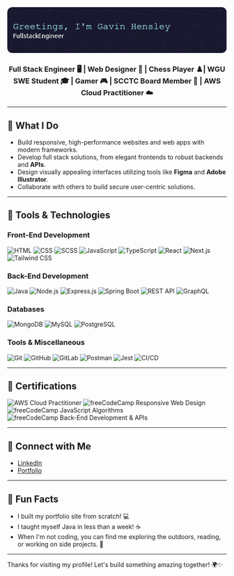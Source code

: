 <div align="center">
  <img alt="Header Image" src="./github-header-image.png" />
</div>

<h3 align="center"">Full Stack Engineer 🖥️ | Web Designer 🎨 | Chess Player ♟️| WGU SWE Student 🎓 | Gamer 🎮 | SCCTC Board Member 🏫 | AWS Cloud Practitioner ☁️</h3>

---

## 🚀 What I Do

- Build responsive, high-performance websites and web apps with modern frameworks.
- Develop full stack solutions, from elegant frontends to robust backends and **APIs**.
- Design visually appealing interfaces utilizing tools like **Figma** and **Adobe Illustrator**.
- Collaborate with others to build secure user-centric solutions.

---

## 🔧 Tools & Technologies

### Front-End Development
<p>
  <img src="https://img.shields.io/badge/HTML-%23E34F26.svg?style=flat-square&logo=html5&logoColor=white" alt="HTML">
  <img src="https://img.shields.io/badge/CSS-%231572B6.svg?style=flat-square&logo=css3&logoColor=white" alt="CSS">
  <img src="https://img.shields.io/badge/SCSS-%23C76494.svg?style=flat-square&logo=sass&logoColor=white" alt="SCSS">
  <img src="https://img.shields.io/badge/JavaScript-%23F7DF1E.svg?style=flat-square&logo=javascript&logoColor=black" alt="JavaScript">
  <img src="https://img.shields.io/badge/TypeScript-%23007ACC.svg?style=flat-square&logo=typescript&logoColor=white" alt="TypeScript">
  <img src="https://img.shields.io/badge/React-%2300D8FF.svg?style=flat-square&logo=react&logoColor=white" alt="React">
  <img src="https://img.shields.io/badge/Next.js-%23000000.svg?style=flat-square&logo=next.js&logoColor=white" alt="Next.js">
  <img src="https://img.shields.io/badge/Tailwind%20CSS-%2338B2AC.svg?style=flat-square&logo=tailwind-css&logoColor=white" alt="Tailwind CSS">
</p>

### Back-End Development
<p>
  <img src="https://img.shields.io/badge/Java-%ED8B00?style=flat-square&logo=openjdk&logoColor=white" alt="Java">
  <img src="https://img.shields.io/badge/Node.js-%2361DAFB.svg?style=flat-square&logo=node.js&logoColor=black" alt="Node.js">
  <img src="https://img.shields.io/badge/Express-%23404d59.svg?style=flat-square&logo=express&logoColor=white" alt="Express.js">
  <img src="https://img.shields.io/badge/Spring%20Boot-%236DB33F.svg?style=flat-square&logo=springboot&logoColor=white" alt="Spring Boot">
  <img src="https://img.shields.io/badge/REST%20API-%2300f0ff.svg?style=flat-square&logo=api&logoColor=white" alt="REST API">
  <img src="https://img.shields.io/badge/GraphQL-%23E10098.svg?style=flat-square&logo=graphql&logoColor=white" alt="GraphQL">
</p>

### Databases
<p>
  <img src="https://img.shields.io/badge/MongoDB-%2347A248.svg?style=flat-square&logo=mongodb&logoColor=white" alt="MongoDB">
  <img src="https://img.shields.io/badge/MySQL-%234479A1.svg?style=flat-square&logo=mysql&logoColor=white" alt="MySQL">
  <img src="https://img.shields.io/badge/PostgreSQL-%23336791.svg?style=flat-square&logo=postgresql&logoColor=white" alt="PostgreSQL">
</p>

### Tools & Miscellaneous
<p>
  <img src="https://img.shields.io/badge/Git-%23F05032.svg?style=flat-square&logo=git&logoColor=white" alt="Git">
  <img src="https://img.shields.io/badge/GitHub-%23121011.svg?style=flat-square&logo=github&logoColor=white" alt="GitHub">
  <img src="https://img.shields.io/badge/GitLab-%23181717.svg?style=flat-square&logo=gitlab&logoColor=white" alt="GitLab">
  <img src="https://img.shields.io/badge/Postman-%23FF6C37.svg?style=flat-square&logo=postman&logoColor=white" alt="Postman">
  <img src="https://img.shields.io/badge/Jest-%23C21325.svg?style=flat-square&logo=jest&logoColor=white" alt="Jest">
  <img src="https://img.shields.io/badge/CI%2FCD-%2300E5FF.svg?style=flat-square&logo=circleci&logoColor=white" alt="CI/CD">
</p>

---

## 📜 Certifications
<p>
  <img src="https://img.shields.io/badge/AWS%20Cloud%20Practitioner-%23FF9900.svg?style=flat-square&logo=amazonaws&logoColor=white" alt="AWS Cloud Practitioner">
  <img src="https://img.shields.io/badge/freeCodeCamp%20Responsive%20Web%20Design-%23323330.svg?style=flat-square&logo=freecodecamp&logoColor=green" alt="freeCodeCamp Responsive Web Design">
  <img src="https://img.shields.io/badge/freeCodeCamp%20JavaScript%20Algorithms%20and%20Data%20Structures-%23323330.svg?style=flat-square&logo=freecodecamp&logoColor=green" alt="freeCodeCamp JavaScript Algorithms">
  <img src="https://img.shields.io/badge/freeCodeCamp%20Back%20End%20Development%20and%20APIs-%23323330.svg?style=flat-square&logo=freecodecamp&logoColor=green" alt="freeCodeCamp Back-End Development & APIs">
</p>

---

## 🔗 Connect with Me

- [LinkedIn](https://www.linkedin.com/in/g-hensley)
- [Portfolio](https://gavin-hensley.tech)

---

## 🚀 Fun Facts

- I built my portfolio site from scratch! 💻
- I taught myself Java in less than a week! ☕
- When I'm not coding, you can find me exploring the outdoors, reading, or working on side projects. 🌱

---

Thanks for visiting my profile! Let's build something amazing together! 🌍✨
